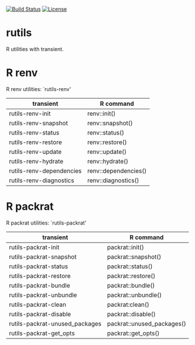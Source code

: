 [![Build Status](https://github.com/ShuguangSun/rutils/workflows/CI/badge.svg)](https://github.com/ShuguangSun/rutils/actions)
[![License](http://img.shields.io/:license-gpl3-blue.svg)](http://www.gnu.org/licenses/gpl-3.0.html)

# rutils

R utilities with transient.

# R renv

R renv utilities: `rutils-renv'

| transient                | R command            |
|--------------------------|----------------------|
| rutils-renv-init         | renv::init()         |
| rutils-renv-snapshot     | renv::snapshot()     |
| rutils-renv-status       | renv::status()       |
| rutils-renv-restore      | renv::restore()      |
| rutils-renv-update       | renv::update()       |
| rutils-renv-hydrate      | renv::hydrate()      |
| rutils-renv-dependencies | renv::dependencies() |
| rutils-renv-diagnostics  | renv::diagnostics()  |

# R packrat

R packrat utilities: `rutils-packrat'

| transient                      | R command                  |
|--------------------------------|----------------------------|
| rutils-packrat-init            | packrat::init()            |
| rutils-packrat-snapshot        | packrat::snapshot()        |
| rutils-packrat-status          | packrat::status()          |
| rutils-packrat-restore         | packrat::restore()         |
| rutils-packrat-bundle          | packrat::bundle()          |
| rutils-packrat-unbundle        | packrat::unbundle()        |
| rutils-packrat-clean           | packrat:clean()            |
| rutils-packrat-disable         | packrat::disable()         |
| rutils-packrat-unused_packages | packrat::unused_packages() |
| rutils-packrat-get_opts        | packrat::get_opts()        |
